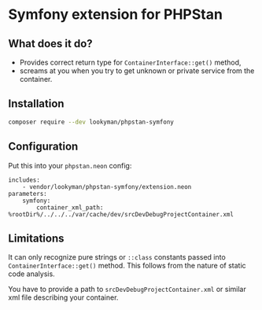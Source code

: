 # Symfony extension for PHPStan

## What does it do?

* Provides correct return type for `ContainerInterface::get()` method,
* screams at you when you try to get unknown or private service from the container.

## Installation

```sh
composer require --dev lookyman/phpstan-symfony
```

## Configuration

Put this into your `phpstan.neon` config:

```neon
includes:
	- vendor/lookyman/phpstan-symfony/extension.neon
parameters:
	symfony:
		container_xml_path: %rootDir%/../../../var/cache/dev/srcDevDebugProjectContainer.xml
```

## Limitations

It can only recognize pure strings or `::class` constants passed into `ContainerInterface::get()` method. This follows from the nature of static code analysis.

You have to provide a path to `srcDevDebugProjectContainer.xml` or similar xml file describing your container.
